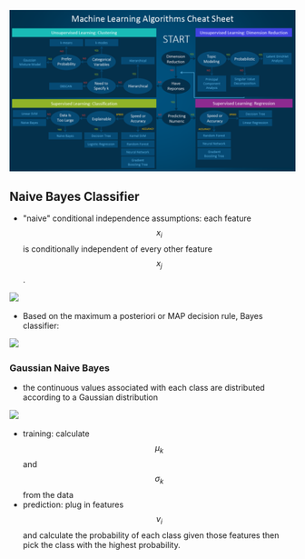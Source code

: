 ![](/assets/ml-algorithm-cheatsheet.png)

## Naive Bayes Classifier
* "naive" conditional independence assumptions: each feature $$x_i$$ is conditionally independent of every other feature $$x_j$$.

![](https://wikimedia.org/api/rest_v1/media/math/render/svg/416fe0a2f437394cc1bb3cbc79a6d3d21c9da43f)
* Based on the maximum a posteriori or MAP decision rule, Bayes classifier:

![](https://wikimedia.org/api/rest_v1/media/math/render/svg/5ed52009429e5f3028302427a067822fdfc58059)

### Gaussian Naive Bayes
* the continuous values associated with each class are distributed according to a Gaussian distribution

![](https://wikimedia.org/api/rest_v1/media/math/render/svg/685339e22f57b18d804f2e0a9c507421da59e2ab)
* training: calculate $$\mu_k$$ and $$\sigma_k$$ from the data
* prediction: plug in features $$v_i$$ and calculate the probability of each class given those features then pick the class with the highest probability. 